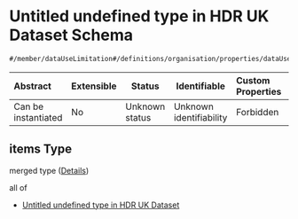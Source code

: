 # Untitled undefined type in HDR UK Dataset Schema

```txt
#/member/dataUseLimitation#/definitions/organisation/properties/dataUseLimitation/anyOf/1/items
```




| Abstract            | Extensible | Status         | Identifiable            | Custom Properties | Additional Properties | Access Restrictions | Defined In                                                                                         |
| :------------------ | ---------- | -------------- | ----------------------- | :---------------- | --------------------- | ------------------- | -------------------------------------------------------------------------------------------------- |
| Can be instantiated | No         | Unknown status | Unknown identifiability | Forbidden         | Allowed               | none                | [dataset.schema.json\*](../../../schema/dataset/latest/dataset.schema.json "open original schema") |

## items Type

merged type ([Details](dataset-definitions-organisation-metadata-properties-data-use-limitation-anyof-1-items.md))

all of

-   [Untitled undefined type in HDR UK Dataset](dataset-definitions-organisation-metadata-properties-data-use-limitation-anyof-1-items-allof-0.md "check type definition")
